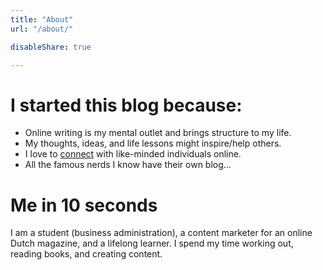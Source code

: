 ```yaml
---
title: "About"
url: "/about/"

disableShare: true

---
```


# I started this blog because:

- Online writing is my mental outlet and brings structure to my life.
- My thoughts, ideas, and life lessons might inspire/help others.
- I love to [connect](mailto:hi@larstendolle.com) with like-minded individuals online. 
- All the famous nerds I know have their own blog...

# Me in 10 seconds

I am a student (business administration), a content marketer for an online Dutch magazine, and a lifelong learner. I spend my time working out, reading books, and creating content.

